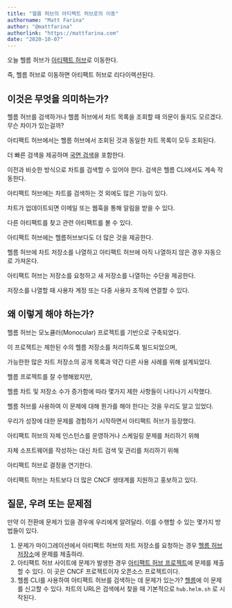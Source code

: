```yaml
---
title: "헬름 허브의 아티팩트 허브로의 이동"
authorname: "Matt Farina"
author: "@mattfarina"
authorlink: "https://mattfarina.com"
date: "2020-10-07"
---
```


오늘 헬름 허브가 [아티팩트 허브](https://artifacthub.io/)로 이동한다. 

즉, 헬름 허브로 이동하면 아티팩트 허브로 리다이렉션된다.

## 이것은 무엇을 의미하는가?

헬름 허브를 검색하거나 헬름 허브에서 차트 목록을 조회할 때 의문이 들지도 모르겠다. 무슨 차이가 있는걸까?


아티팩트 허브에서는 헬름 허브에서 조회된 것과 동일한 차트 목록이 모두 조회된다. 

더 빠른 검색을 제공하며 [국면 검색](https://en.wikipedia.org/wiki/Faceted_search)을 포함한다. 

이전과 비슷한 방식으로 차트를 검색할 수 있어야 한다. 검색은 헬름 CLI에서도 계속 작동한다.

아티팩트 허브에는 차트를 검색하는 것 외에도 많은 기능이 있다.

차트가 업데이트되면 이메일 또는 웹훅을 통해 알림을 받을 수 있다. 

다른 아티팩트를 찾고 관련 아티팩트를 볼 수 있다. 

아티팩트 허브에는 헬름허브보다도 더 많은 것을 제공한다.

헬름 허브에 차트 저장소를 나열하고 아티팩트 허브에 아직 나열하지 않은 경우 자동으로 가져온다. 

아티팩트 허브는 저장소를 요청하고 새 저장소를 나열하는 수단을 제공한다. 

저장소를 나열할 때 사용자 계정 또는 다중 사용자 조직에 연결할 수 있다.

## 왜 이렇게 해야 하는가?

헬름 허브는 모노큘러(Monocular) 프로젝트를 기반으로 구축되었다. 

이 프로젝트는 제한된 수의 헬름 저장소를 처리하도록 빌드되었으며, 

가능한한 많은 차트 저장소의 공개 목록과 약간 다른 사용 사례를 위해 설계되었다. 

헬름 프로젝트를 잘 수행해왔지만, 

헬름 차트 및 저장소 수가 증가함에 따라 몇가지 제한 사항들이 나타나기 시작했다.

헬름 허브를 사용하여 이 문제에 대해 뭔가를 해야 한다는 것을 우리도 알고 있었다.


우리가 성장에 대한 문제를 경험하기 시작하면서 아티팩트 허브가 등장했다. 

아티팩트 허브의 자체 인스턴스를 운영하거나 스케일링 문제를 처리하기 위해 

자체 소프트웨어를 작성하는 대신 차트 검색 및 관리를 처리하기 위해 

아티팩트 허브로 결정을 연기한다. 

아티팩트 허브는 차트보다 더 많은 CNCF 생태계를 지원하고 홍보하고 있다.


## 질문, 우려 또는 문제점

만약 이 전환에 문제가 있을 경우에 우리에게 알려달라. 이를 수행할 수 있는 몇가지 방법들이 있다.

1. 문제가 마이그레이션에서 아티팩트 허브의 차트 저장소를 요청하는 경우 [헬름 허브 저장소](https://github.com/helm/hub)에 문제를 제출하라.
2. 아티팩트 허브 사이트에 문제가 발생한 경우 [아티팩트 허브 프로젝트](https://github.com/artifacthub/hub)에 문제를 제출할 수 있다. 이 곳은 CNCF 프로젝트이자 오픈소스 프로젝트이다.
3. 헬름 CLI를 사용하여 아티팩트 허브를 검색하는 데 문제가 있는가? [헬름](https://github.com/helm/helm)에 이 문제를 신고할 수 있다. 차트의 URL은 검색에서 찾을 때 기본적으로 `hub.helm.sh` 로 시작된다.
